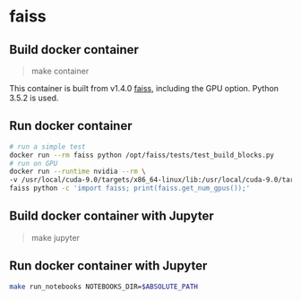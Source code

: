 # faiss

## Build docker container
> make container

This container is built from v1.4.0 [faiss](https://github.com/facebookresearch/faiss), including
the GPU option. Python 3.5.2 is used.

## Run docker container

```bash
# run a simple test
docker run --rm faiss python /opt/faiss/tests/test_build_blocks.py
# run on GPU
docker run --runtime nvidia --rm \
-v /usr/local/cuda-9.0/targets/x86_64-linux/lib:/usr/local/cuda-9.0/targets/x86_64-linux/lib \
faiss python -c 'import faiss; print(faiss.get_num_gpus());'
```

## Build docker container with Jupyter
> make jupyter

## Run docker container with Jupyter
```bash
make run_notebooks NOTEBOOKS_DIR=$ABSOLUTE_PATH
```
